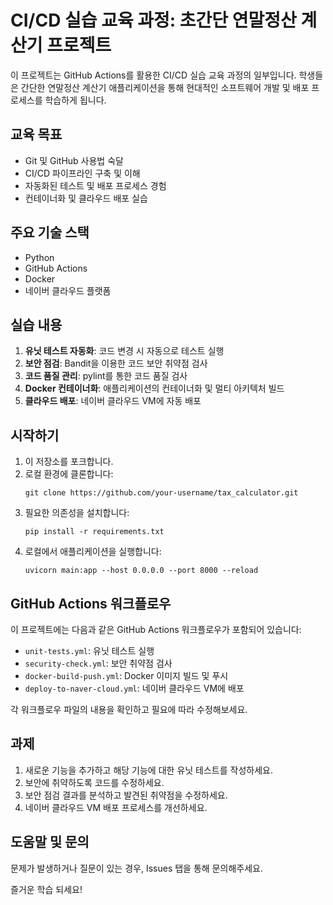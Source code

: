 # CI/CD 실습 교육 과정: 초간단 연말정산 계산기 프로젝트

이 프로젝트는 GitHub Actions를 활용한 CI/CD 실습 교육 과정의 일부입니다. 학생들은 간단한 연말정산 계산기 애플리케이션을 통해 현대적인 소프트웨어 개발 및 배포 프로세스를 학습하게 됩니다.

## 교육 목표

- Git 및 GitHub 사용법 숙달
- CI/CD 파이프라인 구축 및 이해
- 자동화된 테스트 및 배포 프로세스 경험
- 컨테이너화 및 클라우드 배포 실습

## 주요 기술 스택

- Python
- GitHub Actions
- Docker
- 네이버 클라우드 플랫폼

## 실습 내용

1. **유닛 테스트 자동화**: 코드 변경 시 자동으로 테스트 실행
2. **보안 점검**: Bandit을 이용한 코드 보안 취약점 검사
3. **코드 품질 관리**: pylint를 통한 코드 품질 검사
4. **Docker 컨테이너화**: 애플리케이션의 컨테이너화 및 멀티 아키텍처 빌드
5. **클라우드 배포**: 네이버 클라우드 VM에 자동 배포

## 시작하기

1. 이 저장소를 포크합니다.
2. 로컬 환경에 클론합니다:
   ```
   git clone https://github.com/your-username/tax_calculator.git
   ```
3. 필요한 의존성을 설치합니다:
   ```
   pip install -r requirements.txt
   ```
4. 로컬에서 애플리케이션을 실행합니다:
   ```
   uvicorn main:app --host 0.0.0.0 --port 8000 --reload 
   ```

## GitHub Actions 워크플로우

이 프로젝트에는 다음과 같은 GitHub Actions 워크플로우가 포함되어 있습니다:

- `unit-tests.yml`: 유닛 테스트 실행
- `security-check.yml`: 보안 취약점 검사
- `docker-build-push.yml`: Docker 이미지 빌드 및 푸시
- `deploy-to-naver-cloud.yml`: 네이버 클라우드 VM에 배포

각 워크플로우 파일의 내용을 확인하고 필요에 따라 수정해보세요.

## 과제

1. 새로운 기능을 추가하고 해당 기능에 대한 유닛 테스트를 작성하세요.
2. 보안에 취약하도록 코드를 수정하세요.
3. 보안 점검 결과를 분석하고 발견된 취약점을 수정하세요.
4. 네이버 클라우드 VM 배포 프로세스를 개선하세요.

## 도움말 및 문의

문제가 발생하거나 질문이 있는 경우, Issues 탭을 통해 문의해주세요.

즐거운 학습 되세요!
```